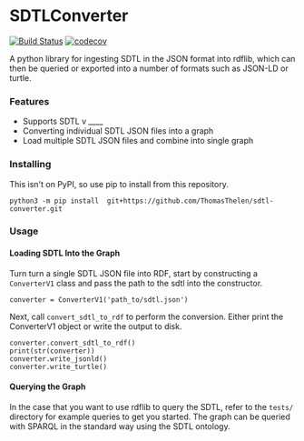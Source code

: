 # SDTLConverter
[![Build Status](https://travis-ci.org/ThomasThelen/sdtl-converter.svg?branch=master)](https://travis-ci.org/ThomasThelen/sdtl-converter)
[![codecov](https://codecov.io/gh/ThomasThelen/sdtl-converter/branch/master/graph/badge.svg?token=FHBM1I1R5H)](undefined)

A python library for ingesting SDTL in the JSON format into rdflib,
which can then be queried or exported into a number of formats such as
JSON-LD or turtle.

### Features

- Supports SDTL v ____
- Converting individual SDTL JSON files into a graph
- Load multiple SDTL JSON files and combine into single graph

### Installing

This isn't on PyPI, so use pip to install from this repository. 
 
`python3 -m pip install 
git+https://github.com/ThomasThelen/sdtl-converter.git`
 

### Usage


#### Loading SDTL Into the Graph

Turn turn a single SDTL JSON file into RDF, start by constructing a
`ConverterV1` class and pass the path to the sdtl into the constructor.
 
```
converter = ConverterV1('path_to/sdtl.json')
```

Next, call `convert_sdtl_to_rdf` to perform the conversion. Either print
the ConverterV1 object or write the output to disk.
```
converter.convert_sdtl_to_rdf()
print(str(converter))
converter.write_jsonld()
converter.write_turtle()
```

#### Querying the Graph

In the case that you want to use rdflib to query the SDTL, refer to the
`tests/` directory for example queries to get you started. The graph can
be queried with SPARQL in the standard way using the SDTL ontology.
